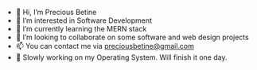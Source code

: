 - 👋 Hi, I’m Precious Betine
- 👀 I’m interested in Software Development
- 🌱 I’m currently learning the MERN stack
- 💞️ I’m looking to collaborate on some software and web design projects
- 📫 You can contact me via preciousbetine@gmail.com
- 🐢 Slowly working on my Operating System. Will finish it one day.
